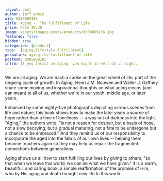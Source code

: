 ```yaml
---
layout: post
author: jeff_admin
aid: 0385009186
title: Aging -  The Fulfillment of Life
price: From $9.38
image: assets/images/posts/products/0385009186.jpg
featured: false
hidden: true
categories: [product]
tags:  [aging,lifestyle,fulfillment]
permalink: aging-the-fulfillment-of-life
postnum: 0385009186
intro: If you insist on aging, you might as well do it right.
---
```

We are all aging. We are each a spoke on the great wheel of life, part of the ongoing cycle of growth. In Aging, Henri J.M. Nouwen and Walter J. Gaffney share some moving and inspirational thoughts on what aging means (and can mean) to all of us, whether we're in our youth, middle age, or later years.

Enhanced by some eighty-five photographs depicting various scenes from life and nature, this book shows how to make the later years a source of hope rather than a time of loneliness -- a way out of darkness into the light. "Aging," the authors write, "is not a reason for despair, but a basis of hope, not a slow decaying, but a gradual maturing, not a fate to be undergone but a chance to be embraced." And they remind us of our responsibility to incorporate the aged into the fabric of our own lives -- helping them become teachers again so they may help us repair the fragmented connections between generations.

Aging shows us all how to start fulfilling our lives by giving to others, "so that when we leave this world, we can be what we have given." It is a warm, beautiful, and caring book: a simple reaffirmation of the promise of Him, who by His aging and death brought new life to this world.
